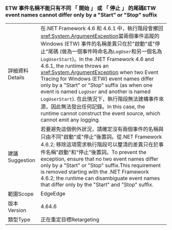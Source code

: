 ### <a name="etw-event-names-cannot-differ-only-by-a-start-or-stop-suffix"></a><span data-ttu-id="0e21f-101">ETW 事件名稱不能只有不同 「 開始 」 或 「 停止 」 的尾碼</span><span class="sxs-lookup"><span data-stu-id="0e21f-101">ETW event names cannot differ only by a "Start" or "Stop" suffix</span></span>

|   |   |
|---|---|
|<span data-ttu-id="0e21f-102">詳細資料</span><span class="sxs-lookup"><span data-stu-id="0e21f-102">Details</span></span>|<span data-ttu-id="0e21f-103">在.NET Framework 4.6 和 4.6.1 中，執行階段會擲回<xref:System.ArgumentException>當兩個事件追蹤的 Windows (ETW) 事件的名稱差異只在於&quot;啟動&quot;或&quot;停止&quot;尾碼 (做為一個事件時命名為<code>LogUser</code>和另一個名為<code>LogUserStart</code>)。</span><span class="sxs-lookup"><span data-stu-id="0e21f-103">In the .NET Framework 4.6 and 4.6.1, the runtime throws an <xref:System.ArgumentException> when two Event Tracing for Windows (ETW) event names differ only by a &quot;Start&quot; or &quot;Stop&quot; suffix (as when one event is named <code>LogUser</code> and another is named <code>LogUserStart</code>).</span></span> <span data-ttu-id="0e21f-104">在此情況下，執行階段無法建構事件來源，因此無法發出任何記錄。</span><span class="sxs-lookup"><span data-stu-id="0e21f-104">In this case, the runtime cannot construct the event source, which cannot emit any logging.</span></span>|
|<span data-ttu-id="0e21f-105">建議</span><span class="sxs-lookup"><span data-stu-id="0e21f-105">Suggestion</span></span>|<span data-ttu-id="0e21f-106">若要避免這個例外狀況，請確定沒有兩個事件的名稱與只由不同&quot;啟動&quot;或&quot;停止&quot;後置詞。從.NET Framework 4.6.2; 移除這項需求執行階段可以釐清的差異只在於事件名稱&quot;啟動&quot;和&quot;停止&quot;後置詞。</span><span class="sxs-lookup"><span data-stu-id="0e21f-106">To prevent the exception, ensure that no two event names differ only by a &quot;Start&quot; or &quot;Stop&quot; suffix.This requirement is removed starting with the .NET Framework 4.6.2; the runtime can disambiguate event names that differ only by the &quot;Start&quot; and &quot;Stop&quot; suffix.</span></span>|
|<span data-ttu-id="0e21f-107">範圍</span><span class="sxs-lookup"><span data-stu-id="0e21f-107">Scope</span></span>|<span data-ttu-id="0e21f-108">Edge</span><span class="sxs-lookup"><span data-stu-id="0e21f-108">Edge</span></span>|
|<span data-ttu-id="0e21f-109">版本</span><span class="sxs-lookup"><span data-stu-id="0e21f-109">Version</span></span>|<span data-ttu-id="0e21f-110">4.6</span><span class="sxs-lookup"><span data-stu-id="0e21f-110">4.6</span></span>|
|<span data-ttu-id="0e21f-111">類型</span><span class="sxs-lookup"><span data-stu-id="0e21f-111">Type</span></span>|<span data-ttu-id="0e21f-112">正在重定目標</span><span class="sxs-lookup"><span data-stu-id="0e21f-112">Retargeting</span></span>|

